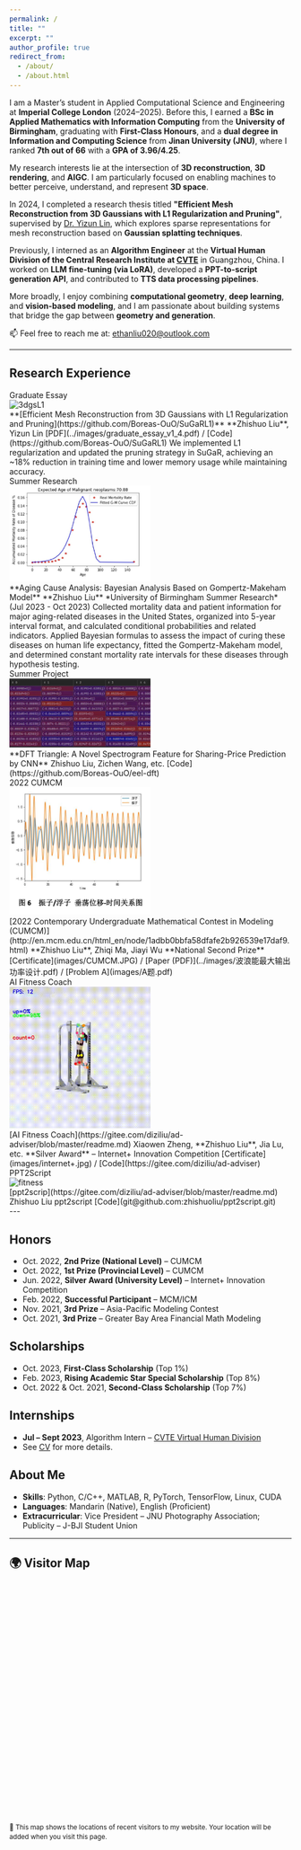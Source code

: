 ```yaml
---
permalink: /
title: ""
excerpt: ""
author_profile: true
redirect_from: 
  - /about/
  - /about.html
---
```


<span class='anchor' id='about-me'></span>

I am a Master’s student in Applied Computational Science and Engineering at **Imperial College London** (2024–2025). Before this, I earned a **BSc in Applied Mathematics with Information Computing** from the **University of Birmingham**, graduating with **First-Class Honours**, and a **dual degree in Information and Computing Science** from **Jinan University (JNU)**, where I ranked **7th out of 66** with a **GPA of 3.96/4.25**.

My research interests lie at the intersection of **3D reconstruction**, **3D rendering**, and **AIGC**. I am particularly focused on enabling machines to better perceive, understand, and represent **3D space**. 

In 2024, I completed a research thesis titled **"Efficient Mesh Reconstruction from 3D Gaussians with L1 Regularization and Pruning"**, supervised by [Dr. Yizun Lin](https://cybsec.jnu.edu.cn/2023/1205/c39595a783433/page.htm), which explores sparse representations for mesh reconstruction based on **Gaussian splatting techniques**.

Previously, I interned as an **Algorithm Engineer** at the **Virtual Human Division of the Central Research Institute at [CVTE](http://www.cvte.com/)** in Guangzhou, China. I worked on **LLM fine-tuning (via LoRA)**, developed a **PPT-to-script generation API**, and contributed to **TTS data processing pipelines**.

More broadly, I enjoy combining **computational geometry**, **deep learning**, and **vision-based modeling**, and I am passionate about building systems that bridge the gap between **geometry and generation**.

📫 Feel free to reach me at: ethanliu020@outlook.com

---

## Research Experience

<div class='paper-box'>
  <div class='paper-box-image'>
    <div><div class="badge">Graduate Essay</div><img src='../images/3dgs.png' alt="3dgsL1" width="50%"></div>
  </div>
  <div class='paper-box-text' markdown="1">
**[Efficient Mesh Reconstruction from 3D Gaussians with L1 Regularization and Pruning](https://github.com/Boreas-OuO/SuGaRL1)**  
**Zhishuo Liu**, Yizun Lin  
[PDF](../images/graduate_essay_v1_4.pdf) / [Code](https://github.com/Boreas-OuO/SuGaRL1)  
We implemented L1 regularization and updated the pruning strategy in SuGaR, achieving an ~18% reduction in training time and lower memory usage while maintaining accuracy.
  </div>
</div>

<div class='paper-box'>
  <div class='paper-box-image'>
    <div><div class="badge">Summer Research</div><img src='../images/aging.jpg' alt="aging" width="50%"></div>
  </div>
  <div class='paper-box-text' markdown="1">
**Aging Cause Analysis: Bayesian Analysis Based on Gompertz-Makeham Model**  
**Zhishuo Liu**  
*University of Birmingham Summer Research* (Jul 2023 - Oct 2023)  
Collected mortality data and patient information for major aging-related diseases in the United States, organized into 5-year interval format, and calculated conditional probabilities and related indicators. Applied Bayesian formulas to assess the impact of curing these diseases on human life expectancy, fitted the Gompertz-Makeham model, and determined constant mortality rate intervals for these diseases through hypothesis testing.
  </div>
</div>

<div class='paper-box'>
  <div class='paper-box-image'>
    <div><div class="badge">Summer Project</div><img src='../images/dfttri.jpg' alt="sym" width="50%"></div>
  </div>
  <div class='paper-box-text' markdown="1">
**DFT Triangle: A Novel Spectrogram Feature for Sharing-Price Prediction by CNN**  
Zhishuo Liu, Zichen Wang, etc.  
[Code](https://github.com/Boreas-OuO/eel-dft)
  </div>
</div>


<div class='paper-box'>
  <div class='paper-box-image'>
    <div><div class="badge">2022 CUMCM</div><img src='../images/wave_energy.png' alt="cumcm" width="50%"></div>
  </div>
  <div class='paper-box-text' markdown="1">
[2022 Contemporary Undergraduate Mathematical Contest in Modeling (CUMCM)](http://en.mcm.edu.cn/html_en/node/1adbb0bbfa58dfafe2b926539e17daf9.html)  
**Zhishuo Liu**, Zhiqi Ma, Jiayi Wu  
**National Second Prize**  
[Certificate](images/CUMCM.JPG) / [Paper (PDF)](../images/波浪能最大输出功率设计.pdf) / [Problem A](images/A题.pdf)
  </div>
</div>

<div class='paper-box'>
  <div class='paper-box-image'>
    <div><div class="badge">AI Fitness Coach</div><img src='../images/aifit.gif' alt="fitness" width="50%"></div>
  </div>
  <div class='paper-box-text' markdown="1">
[AI Fitness Coach](https://gitee.com/diziliu/ad-adviser/blob/master/readme.md)  
Xiaowen Zheng, **Zhishuo Liu**, Jia Lu, etc.  
**Silver Award** – Internet+ Innovation Competition  
[Certificate](images/internet+.jpg) / [Code](https://gitee.com/diziliu/ad-adviser)
  </div>
</div>

<div class='paper-box'>
  <div class='paper-box-image'>
    <div><div class="badge">PPT2Script</div><img src='images/Fit.GIF' alt="fitness" width="50%"></div>
  </div>
  <div class='paper-box-text' markdown="1">
[ppt2scrip](https://gitee.com/diziliu/ad-adviser/blob/master/readme.md)  
Zhishuo Liu
ppt2script
[Code](git@github.com:zhishuoliu/ppt2script.git)
  </div>
</div>
---

## Honors

- Oct. 2022, **2nd Prize (National Level)** – CUMCM  
- Oct. 2022, **1st Prize (Provincial Level)** – CUMCM  
- Jun. 2022, **Silver Award (University Level)** – Internet+ Innovation Competition  
- Feb. 2022, **Successful Participant** – MCM/ICM  
- Nov. 2021, **3rd Prize** – Asia-Pacific Modeling Contest  
- Oct. 2021, **3rd Prize** – Greater Bay Area Financial Math Modeling


## Scholarships

- Oct. 2023, **First-Class Scholarship** (Top 1%)  
-  Feb. 2023, **Rising Academic Star Special Scholarship** (Top 8%)  
-  Oct. 2022 & Oct. 2021, **Second-Class Scholarship** (Top 7%)

## Internships

- **Jul – Sept 2023**, Algorithm Intern – [CVTE Virtual Human Division](https://www.cvte.com/)
- See [CV](/cv.pdf) for more details.

## About Me

- **Skills**: Python, C/C++, MATLAB, R, PyTorch, TensorFlow, Linux, CUDA  
- **Languages**: Mandarin (Native), English (Proficient)  
- **Extracurricular**: Vice President – JNU Photography Association; Publicity – J-BJI Student Union

---

## 🌍 Visitor Map

<div class="visitor-map-section">
  <div id="visitor-map" style="height: 400px; width: 100%; border-radius: 8px; margin: 20px 0;"></div>
  
  <div class="map-info">
    <p><small>📍 This map shows the locations of recent visitors to my website. Your location will be added when you visit this page.</small></p>
  </div>
</div>
